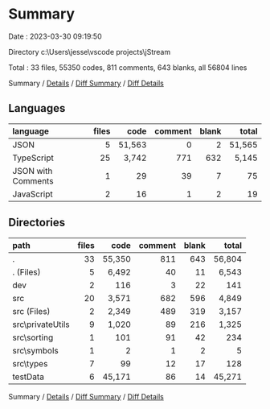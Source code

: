 # Summary

Date : 2023-03-30 09:19:50

Directory c:\\Users\\jesse\\vscode projects\\jStream

Total : 33 files,  55350 codes, 811 comments, 643 blanks, all 56804 lines

Summary / [Details](details.md) / [Diff Summary](diff.md) / [Diff Details](diff-details.md)

## Languages
| language | files | code | comment | blank | total |
| :--- | ---: | ---: | ---: | ---: | ---: |
| JSON | 5 | 51,563 | 0 | 2 | 51,565 |
| TypeScript | 25 | 3,742 | 771 | 632 | 5,145 |
| JSON with Comments | 1 | 29 | 39 | 7 | 75 |
| JavaScript | 2 | 16 | 1 | 2 | 19 |

## Directories
| path | files | code | comment | blank | total |
| :--- | ---: | ---: | ---: | ---: | ---: |
| . | 33 | 55,350 | 811 | 643 | 56,804 |
| . (Files) | 5 | 6,492 | 40 | 11 | 6,543 |
| dev | 2 | 116 | 3 | 22 | 141 |
| src | 20 | 3,571 | 682 | 596 | 4,849 |
| src (Files) | 2 | 2,349 | 489 | 319 | 3,157 |
| src\\privateUtils | 9 | 1,020 | 89 | 216 | 1,325 |
| src\\sorting | 1 | 101 | 91 | 42 | 234 |
| src\\symbols | 1 | 2 | 1 | 2 | 5 |
| src\\types | 7 | 99 | 12 | 17 | 128 |
| testData | 6 | 45,171 | 86 | 14 | 45,271 |

Summary / [Details](details.md) / [Diff Summary](diff.md) / [Diff Details](diff-details.md)